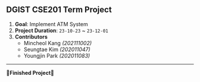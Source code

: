 ## DGIST CSE201 Term Project

1. **Goal**: Implement ATM System
2. **Project Duration**: `23-10-23` ~ `23-12-01`
3. **Contributors**
   - Mincheol Kang *(202111002)*
   - Seungtae Kim *(202011047)*
   - Youngjin Park *(202011083)*
---
🎉**Finished Project**🎉
